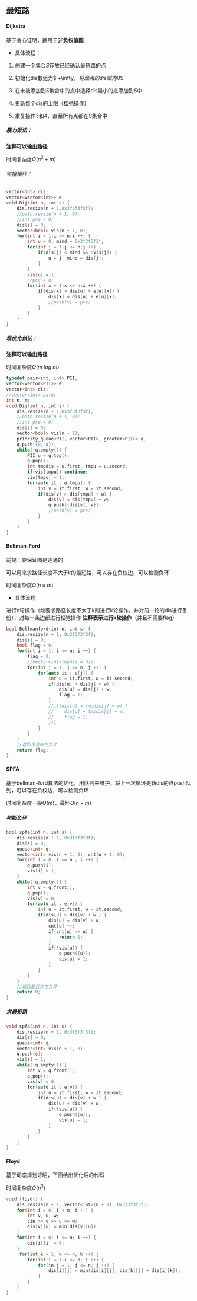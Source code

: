 ## 最短路

#### Dijkstra

基于贪心证明，适用于**非负权值图**

- 具体流程：

1. 创建一个集合$S$存放已经确认最短路的点

2. 初始化dis数组为$ +\infty$，将源点的dis赋为$0$

3. 在未被添加到$S$集合中的点中选择dis最小的点添加到$S$中

4. 更新每个dis的上限（松弛操作）

5. 重复操作3和4，直至所有点都在$S$集合中

##### 暴力做法：

**注释可以输出路径**

时间复杂度$O(n^2 + m)$

###### 邻接矩阵：

```cpp
vector<int> dis;
vector<vector<int>> e;
void Dij(int n, int s) {
    dis.resize(n + 1,0x3f3f3f3f);
    //path.resize(n + 1, 0);
    //int pre = 0;
    dis[s] = 0;
    vector<bool> vis(n + 1, 0);
    for(int i = 1;i <= n;i ++) {
        int u = 0, mind = 0x3f3f3f3f;
        for(int j = 1;j <= n;j ++) {
            if(dis[j] < mind && !vis[j]) {
                u = j, mind = dis[j];
            }
        }
        vis[u] = 1;
        //pre = u;
        for(int x = 1;x <= n;x ++) {
            if(dis[x] > dis[u] + e[u][x]) {
                dis[x] = dis[u] + e[u][x];
                //path[v] = pre;
            }
        }
    }
}
```

##### 堆优化做法：

**注释可以输出路径**

时间复杂度$O(m\ log\ m)$

```cpp
typedef pair<int, int> PII;
vector<vector<PII>> e;
vector<int> dis;
//vector<int> path;
int n, m;
void Dij(int n, int s) {
    dis.resize(n + 1,0x3f3f3f3f);
    //path.resize(n + 1, 0);
    //int pre = 0;
    dis[s] = 0;
    vector<bool> vis(n + 1);
    priority_queue<PII, vector<PII>, greater<PII>> q;
    q.push({0, s});
    while(!q.empty()) {
        PII u = q.top();
        q.pop();
        int tmpdis = u.first, tmpu = u.second;
        if(vis[tmpu]) continue;
        vis[tmpu] = 1;
        for(auto it : e[tmpu]) {
            int v = it.first, w = it.second;
            if(dis[v] > dis[tmpu] + w) {
                dis[v] = dis[tmpu] + w;
                q.push({dis[v], v});
                //path[v] = pre;
            }
        }
    }
}
```

#### Bellman-Ford

前提：要保证图是连通的

可以用来求路径长度不大于k的最短路，可以存在负权边，可以检测负环

时间复杂度$O(n\times m)$

- 具体流程

进行n轮操作（如要求路径长度不大于k则进行k轮操作，并对前一轮的dis进行备份），对每一条边都进行松弛操作
**注释表示进行k轮操作**（并且不需要flag）

```cpp
bool Bellmanford(int n, int s) {
    dis.resize(n + 1, 0x3f3f3f3f);
    dis[s] = 0;
    bool flag = 0;
    for(int i = 1; i <= n; i ++) {
        flag = 0;
        //vector<int>tmpdis = dis;
        for(int j = 1; j <= n; j ++) {
            for(auto it : e[j]) {
                int u = it.first, w = it.second;
                if(dis[u] > dis[j] + w) {
                    dis[u] = dis[j] + w;
                    flag = 1;
                }
                //if(dis[u] > tmpdis[j] + w) {
                //    dis[u] = tmpdis[j] + w;
                //    flag = 1;
                //}
            }
        }
    }
    //返回是否存在负环
    return flag;
}
```

#### SPFA

基于bellman-ford算法的优化，用队列来维护，将上一次循环更新dis的点push队列，可以存在负权边，可以检测负环

时间复杂度一般$O(m)$，最坏$O(n \times m)$


##### 判断负环
```cpp
bool spfa(int n, int s) {
    dis.resize(n + 1, 0x3f3f3f3f);
    dis[s] = 0;
    queue<int> q;
    vector<int> vis(n + 1, 0), cnt(n + 1, 0);
    for(int i = 0; i <= n ; i ++) {
        q.push(i);
        vis[i] = 1;
    }
    while(!q.empty()) {
        int v = q.front();
        q.pop();
        vis[v] = 0;
        for(auto it : e[v]) {
            int u = it.first, w = it.second;
            if(dis[u] > dis[v] + w ) {
                dis[u] = dis[v] + w;
                cnt[u] ++;
                if(cnt[u] >= n) {
                    return 1;
                }
                if(!vis[u]) {
                    q.push({u});
                    vis[u] = 1;
                }
            }
        }
    }
    //返回是否存在负环
    return 0;
}
```

##### 求最短路
```cpp
void spfa(int n, int s) {
    dis.resize(n + 1, 0x3f3f3f3f);
    dis[s] = 0;
    queue<int> q;
    vector<int> vis(n + 1, 0);
    q.push(s);
    vis[s] = 1;
    while(!q.empty()) {
        int v = q.front();
        q.pop();
        vis[v] = 0;
        for(auto it : e[v]) {
            int u = it.first, w = it.second;
            if(dis[u] > dis[v] + w ) {
                dis[u] = dis[v] + w;
                if(!vis[u]) {
                    q.push({u});
                    vis[u] = 1;
                }
            }
        }
    }
}
```

#### Floyd

基于动态规划证明，下面给出优化后的代码

时间复杂度$O(n^3)$

```cpp
void floyd() {
    dis.resize(n + 1, vector<int>(n + 1), 0x3f3f3f3f);
    for(int i = 0; i < m; i ++) {
        int v, u, w;
        cin >> v >> u >> w;
        dis[v][u] = min(dis[v][u])
    }
    for(int i = 0; i <= n; i ++) {
        dis[i][i] = 0;
    }
     for(int k = 1; k <= n; k ++) {
        for(int i = 1;i <= n; i ++) {
            for(in j = 1; j <= n; j ++) {
                dis[i][j] = min(dis[i][j], dis[k][j] + dis[i][k]);
            }
        }
    }   
}
```